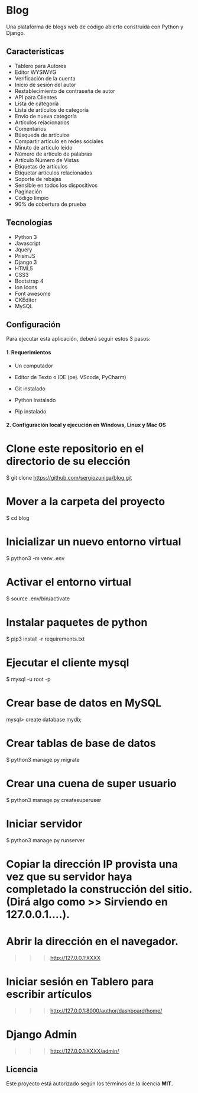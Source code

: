 # Blog
Una plataforma de blogs web de código abierto construida con Python y Django.

## Características

* Tablero para Autores
* Editor WYSIWYG
* Verificación de la cuenta
* Inicio de sesión del autor
* Restablecimiento de contraseña de autor
* API para Clientes
* Lista de categoría
* Lista de artículos de categoría
* Envío de nueva categoría
* Artículos relacionados
* Comentarios
* Búsqueda de artículos
* Compartir artículo en redes sociales
* Minuto de artículo leído
* Número de artículo de palabras
* Artículo Número de Vistas
* Etiquetas de artículos
* Etiquetar artículos relacionados
* Soporte de rebajas
* Sensible en todos los dispositivos
* Paginación
* Código limpio
* 90% de cobertura de prueba


## Tecnologías
* Python 3
* Javascript
* Jquery
* PrismJS
* Django 3
* HTML5
* CSS3 
* Bootstrap 4
* Ion Icons
* Font awesome
* CKEditor
* MySQL


## Configuración

Para ejecutar esta aplicación, deberá seguir estos 3 pasos:


#### 1. Requerimientos

  - Un computador

  - Editor de Texto o IDE (pej. VScode, PyCharm)
  
  - Git instalado
  
  - Python instalado
  
  - Pip instalado


#### 2. Configuración local y ejecución en Windows, Linux y Mac OS

  # Clone este repositorio en el directorio de su elección
  $ git clone https://github.com/sergiozuniga/blog.git

  # Mover a la carpeta del proyecto
  $ cd blog

  # Inicializar un nuevo entorno virtual
  $ python3 -m venv .env

  # Activar el entorno virtual
  $ source .env/bin/activate

  # Instalar paquetes de python
  $ pip3 install -r requirements.txt
  
  # Ejecutar el cliente mysql
  $ mysql -u root -p

  # Crear base de datos en MySQL
  mysql> create database mydb;
  
  # Crear tablas de base de datos
  $ python3 manage.py migrate
  
  # Crear una cuena de super usuario
  $ python3 manage.py createsuperuser

  # Iniciar servidor
  $ python3 manage.py runserver
  
  # Copiar la dirección IP provista una vez que su servidor haya completado la construcción del sitio. (Dirá algo como >> Sirviendo en 127.0.0.1....).
  
  # Abrir la dirección en el navegador.
  >>> http://127.0.0.1:XXXX
  
  # Iniciar sesión en Tablero para escribir artículos
  >>> http://127.0.0.1:8000/author/dashboard/home/
  
  # Django Admin
  >>> http://127.0.0.1:XXXX/admin/
  

## Licencia

Este proyecto está autorizado según los términos de la licencia **MIT**.


